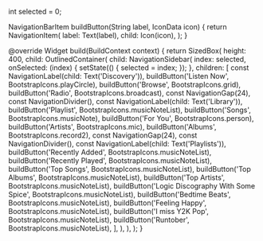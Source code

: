 int selected = 0;

NavigationBarItem buildButton(String label, IconData icon) {
return NavigationItem(
label: Text(label),
child: Icon(icon),
);
}

@override
Widget build(BuildContext context) {
return SizedBox(
height: 400,
child: OutlinedContainer(
child: NavigationSidebar(
index: selected,
onSelected: (index) {
setState(() {
selected = index;
});
},
children: [
const NavigationLabel(child: Text('Discovery')),
buildButton('Listen Now', BootstrapIcons.playCircle),
buildButton('Browse', BootstrapIcons.grid),
buildButton('Radio', BootstrapIcons.broadcast),
const NavigationGap(24),
const NavigationDivider(),
const NavigationLabel(child: Text('Library')),
buildButton('Playlist', BootstrapIcons.musicNoteList),
buildButton('Songs', BootstrapIcons.musicNote),
buildButton('For You', BootstrapIcons.person),
buildButton('Artists', BootstrapIcons.mic),
buildButton('Albums', BootstrapIcons.record2),
const NavigationGap(24),
const NavigationDivider(),
const NavigationLabel(child: Text('Playlists')),
buildButton('Recently Added', BootstrapIcons.musicNoteList),
buildButton('Recently Played', BootstrapIcons.musicNoteList),
buildButton('Top Songs', BootstrapIcons.musicNoteList),
buildButton('Top Albums', BootstrapIcons.musicNoteList),
buildButton('Top Artists', BootstrapIcons.musicNoteList),
buildButton('Logic Discography With Some Spice',
BootstrapIcons.musicNoteList),
buildButton('Bedtime Beats', BootstrapIcons.musicNoteList),
buildButton('Feeling Happy', BootstrapIcons.musicNoteList),
buildButton('I miss Y2K Pop', BootstrapIcons.musicNoteList),
buildButton('Runtober', BootstrapIcons.musicNoteList),
],
),
),
);
}
